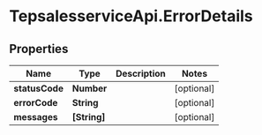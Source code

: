 # TepsalesserviceApi.ErrorDetails

## Properties
Name | Type | Description | Notes
------------ | ------------- | ------------- | -------------
**statusCode** | **Number** |  | [optional] 
**errorCode** | **String** |  | [optional] 
**messages** | **[String]** |  | [optional] 
